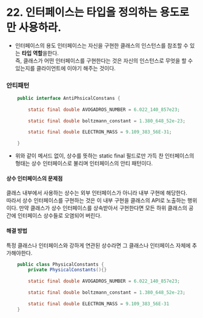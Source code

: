 # 22. 인터페이스는 타입을 정의하는 용도로만 사용하라.

* 인터페이스의 용도
인터페이스는 자신을 구현한 클래스의 인스턴스를 참조할 수 있는 **타입 역할**을한다.  
즉, 클래스가 어떤 인터페이스를 구현한다는 것은 자신의 인스턴스로 무엇을 할 수 있는지를 클라이언트에 이야기 해주는 것이다.

### 안티패턴

```java
	public interface AntiPhsicalConstans {
		
		static final double AVOGADROS_NUMBER = 6.022_140_857e23;
		
		static final double boltzmann_constant = 1.380_648_52e-23;
		
		static final double ELECTRON_MASS = 9.109_383_56E-31;
	
	}
```

* 위와 같이 메서드 없이, 상수를 뜻하는 static final 필드로만 가득 찬 인터페이스의 형태는 상수 인터페이스로 불리며 인터페이스의 안티 패턴이다.
  
  

#### 상수 인터페이스의 문제점
클래스 내부에서 사용하는 상수는 외부 인터페이스가 아니라 내부 구현에 해당한다.  
따라서 상수 인터페이스를 구현하는 것은 이 내부 구현을 클래스의 API로 노출하는 행위이다.
만약 클래스가 상수 인터페이스를 상속받아서 구현한다면 모든 하위 클래스의 공간에 인터페이스 상수들로 오염되어 버린다.
  
  
#### 해결 방법
특정 클래스나 인터페이스와 강하게 연관된 상수라면 그 클래스나 인터페이스 자체에 추가해야한다.

``` java		
	public class PhysicalConstants {
		private PhysicalConstants(){}
		
		static final double AVOGADROS_NUMBER = 6.022_140_857e23;
		
		static final double boltzmann_constant = 1.380_648_52e-23;
		
		static final double ELECTRON_MASS = 9.109_383_56E-31
	}
```
